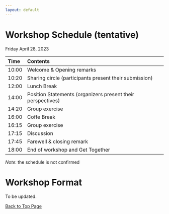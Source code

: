 ```yaml
---
layout: default
---
```



# Workshop Schedule (tentative)


Friday April 28, 2023


| Time | Contents                                                     |
|:-----|:-------------------------------------------------------------|
| 10:00| Welcome & Opening remarks                                    |
| 10:20| Sharing circle (participants present their submission)       |
| 12:00| Lunch Break                                                  |
| 14:00| Position Statements (organizers present their perspectives)  |
| 14:20| Group exercise                                               |
| 16:00| Coffe Break                                                  |
| 16:15| Group exercise                                               |
| 17:15| Discussion                                                   |
| 17:45| Farewell & closing remark                                    |
| 18:00| End of workshop and Get Together                             |


<!-- 
| Time | Contents                                                     | note           |
|:-----|:-------------------------------------------------------------|:---------------|
| 10:00| Welcome & Opening remarks                                    |                |
| 10:20| Sharing circle (participants present their submission)       |                |
| 12:00| Lunch Break                                                  |                |
| 14:00| Position Statements (organizers present their perspectives)  |                |
| 14:20| Group exercise                                               |                |
| 16:00| Coffe Break                                                  |                |
| 16:15| Group exercise                                               |                |
| 17:15| Discussion                                                   |                |
| 17:45| Farewell & closing remark                                    |                |
| 18:00| End of workshop and Get Together                             |                | -->

_Note_: the schedule is not confirmed

# Workshop Format

To be updated.


<a href = "./" class="btn-to-top">Back to Top Page</a>